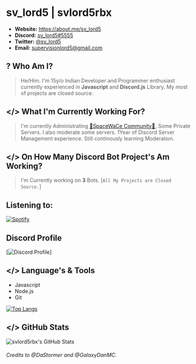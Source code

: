 # sv_lord5 | svlord5rbx

- **Website:** https://about.me/sv_lord5
- **Discord:** [sv_lord5#5555](https://discord.com/users/834888738919153684)
- **Twitter:** [@sv_lord5](https://twitter.com/sv_lord5)
- **Email:** supervisionlord5@gmail.com

## ? Who Am I?
> He/Him. I'm 15y/o Indian Developer and Programmer enthusiast currently experienced in **Javascript** and **Discord.js** Library. My most of projects are closed source.

## </> What I'm Currently Working For?
> I'm currently Administrating [🌟SpaceWaCe Community🌟](https://discord.gg/Z9W6J8w), Some Private Servers. I also moderate some servers. 1Year of Discord Server Management experience. Still continously learning Moderation.

## </> On How Many Discord Bot Project's Am Working?
> I'm Currently working on **3** Bots. [`All My Projects are Closed Source.`]

## **Listening to:**

[![Spotify](https://novatorem-sv_lord5rbx.vercel.app/api/spotify)](https://open.spotify.com/user/kxyloe5tvw4oczmbbe1fi7vcb?si=uxC80WJwSN6t6D6dFTPsPA)

## Discord Profile
[![Discord Profile](https://mydiscord.tolfix.com/?userId=834888738919153684)]
## </> Language's & Tools
- Javascript
- Node.js
- Git

[![Top Langs](https://github-readme-stats.vercel.app/api/top-langs/?username=svlord5rbx&layout=compact)](https://github.com/anuraghazra/github-readme-stats)

## </> GitHub Stats
![svlord5rbx's GitHub Stats](https://github-readme-stats.vercel.app/api?username=svlord5rbx&show_icons=true&theme=dracula&count_private=true&hide=prs,contribs)
 
###### Credits  to @DaStormer and @GalaxyDanMC.
<!--
Made by [sv_lord5#5555](https://discord.com/users/834888738919153684) with help of [GalaxyDanMC#0001](https://discord.com/users/448857983309316096)
-->
